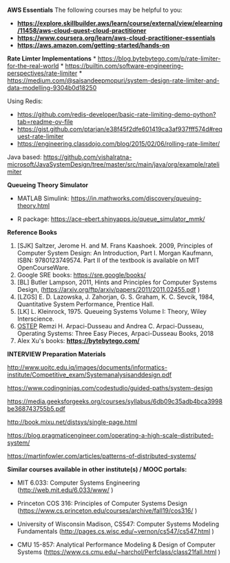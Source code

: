 __AWS Essentials__
The following courses may be helpful to you:
* __https://explore.skillbuilder.aws/learn/course/external/view/elearning/11458/aws-cloud-quest-cloud-practitioner__
* __https://www.coursera.org/learn/aws-cloud-practitioner-essentials__
* __https://aws.amazon.com/getting-started/hands-on__

__Rate Limter Implementations__
        * https://blog.bytebytego.com/p/rate-limiter-for-the-real-world
        * https://builtin.com/software-engineering-perspectives/rate-limiter
        * https://medium.com/@saisandeepmopuri/system-design-rate-limiter-and-data-modelling-9304b0d18250
  
Using Redis:
* https://github.com/redis-developer/basic-rate-limiting-demo-python?tab=readme-ov-file
* https://gist.github.com/ptarjan/e38f45f2dfe601419ca3af937fff574d#request-rate-limiter
* https://engineering.classdojo.com/blog/2015/02/06/rolling-rate-limiter/


Java based:
https://github.com/vishalratna-microsoft/JavaSystemDesign/tree/master/src/main/java/org/example/ratelimiter

__Queueing Theory Simulator__

* MATLAB Simulink: https://in.mathworks.com/discovery/queuing-theory.html

* R package: https://ace-ebert.shinyapps.io/queue_simulator_mmk/



__Reference Books__

1. [SJK] Saltzer, Jerome H. and M. Frans Kaashoek. 2009, Principles of Computer System Design: An Introduction, Part I. Morgan Kaufmann, ISBN: 9780123749574. Part II
of the textbook is available on MIT OpenCourseWare.
2. Google SRE books: https://sre.google/books/
3. [BL] Butler Lampson, 2011, Hints and Principles for Computer Systems Design,
(https://arxiv.org/ftp/arxiv/papers/2011/2011.02455.pdf )
4. [LZGS] E. D. Lazowska, J. Zahorjan, G. S. Graham, K. C. Sevcik, 1984, Quantitative System Performance, Prentice Hall.
5. [LK] L. Kleinrock, 1975. Queueing Systems Volume I: Theory, Wiley Interscience. 
6. [OSTEP](https://pages.cs.wisc.edu/~remzi/OSTEP/) Remzi H. Arpaci-Dusseau and Andrea C. Arpaci-Dusseau, Operating Systems: Three Easy Pieces, Arpaci-Dusseau Books, 2018
7. Alex Xu's books: **https://bytebytego.com/**



__INTERVIEW Preparation Materials__

http://www.uoitc.edu.iq/images/documents/informatics-institute/Competitive_exam/Systemanalysisanddesign.pdf

https://www.codingninjas.com/codestudio/guided-paths/system-design

https://media.geeksforgeeks.org/courses/syllabus/6db09c35adb4bca3998be368743755b5.pdf

http://book.mixu.net/distsys/single-page.html

https://blog.pragmaticengineer.com/operating-a-high-scale-distributed-system/

https://martinfowler.com/articles/patterns-of-distributed-systems/



__Similar courses available in other institute(s) / MOOC portals:__

* MIT 6.033: Computer Systems Engineering (http://web.mit.edu/6.033/www/ )

* Princeton COS 316: Principles of Computer Systems Design
(https://www.cs.princeton.edu/courses/archive/fall19/cos316/ )

* University of Wisconsin Madison, CS547: Computer Systems Modeling Fundamentals
(http://pages.cs.wisc.edu/~vernon/cs547/cs547.html )

* CMU 15-857: Analytical Performance Modeling & Design of Computer Systems
(https://www.cs.cmu.edu/~harchol/Perfclass/class21fall.html )
 


